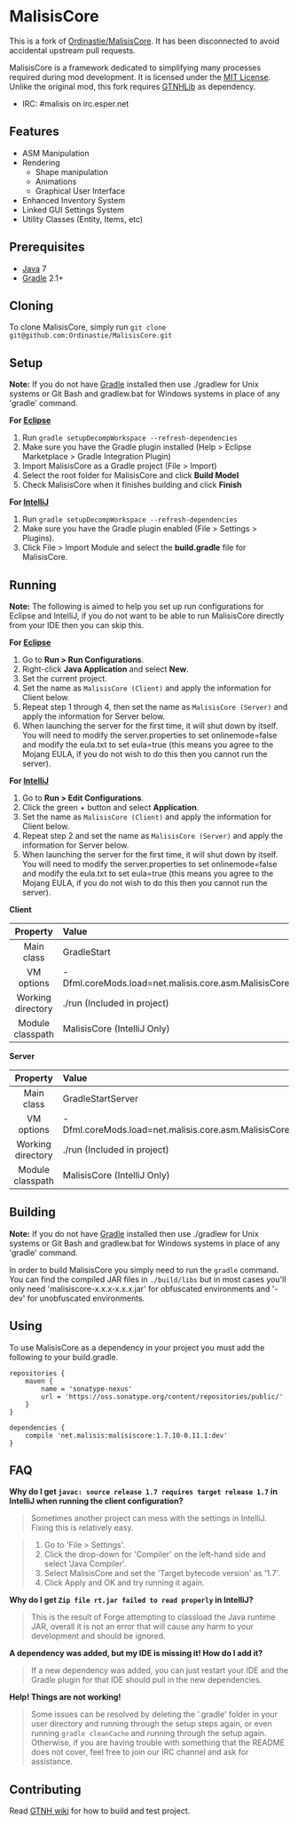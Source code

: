 MalisisCore
=============
This is a fork of [Ordinastie/MalisisCore](https://github.com/Ordinastie/MalisisCore/tree/1.7). It has been disconnected to avoid accidental upstream pull requests.

MalisisCore is a framework dedicated to simplifying many processes required during mod development. It is licensed under the [MIT License](http://www.tldrlegal.com/license/mit-license).
Unlike the original mod, this fork requires [GTNHLib](https://github.com/GTNewHorizons/GTNHLib) as dependency.

* IRC: #malisis on irc.esper.net

## Features
* ASM Manipulation
* Rendering
  * Shape manipulation
  * Animations
  * Graphical User Interface
* Enhanced Inventory System
* Linked GUI Settings System
* Utility Classes (Entity, Items, etc)

## Prerequisites
* [Java] 7
* [Gradle] 2.1+

## Cloning
To clone MalisisCore, simply run `git clone git@github.com:Ordinastie/MalisisCore.git`

## Setup
__Note:__ If you do not have [Gradle] installed then use ./gradlew for Unix systems or Git Bash and gradlew.bat for Windows systems in place of any 'gradle' command.

__For [Eclipse]__
  1. Run `gradle setupDecompWorkspace --refresh-dependencies`
  2. Make sure you have the Gradle plugin installed (Help > Eclipse Marketplace > Gradle Integration Plugin)
  3. Import MalisisCore as a Gradle project (File > Import)
  4. Select the root folder for MalisisCore  and click **Build Model**
  5. Check MalisisCore when it finishes building and click **Finish**

__For [IntelliJ]__
  1. Run `gradle setupDecompWorkspace --refresh-dependencies`
  2. Make sure you have the Gradle plugin enabled (File > Settings > Plugins).
  3. Click File > Import Module and select the **build.gradle** file for MalisisCore.

## Running
__Note:__ The following is aimed to help you set up run configurations for Eclipse and IntelliJ, if you do not want to be able to run MalisisCore  directly from your IDE then you can skip this.

__For [Eclipse]__
  1. Go to **Run > Run Configurations**.
  2. Right-click **Java Application** and select **New**.
  3. Set the current project.
  4. Set the name as `MalisisCore (Client)` and apply the information for Client below.
  5. Repeat step 1 through 4, then set the name as `MalisisCore (Server)` and apply the information for Server below.
  6. When launching the server for the first time, it will shut down by itself. You will need to modify the server.properties to set onlinemode=false and modify the eula.txt to set eula=true (this means you agree to the Mojang EULA, if you do not wish to do this then you cannot run the server).


__For [IntelliJ]__
  1. Go to **Run > Edit Configurations**.
  2. Click the green + button and select **Application**.
  3. Set the name as `MalisisCore (Client)` and apply the information for Client below.
  4. Repeat step 2 and set the name as `MalisisCore (Server)` and apply the information for Server below.
  5. When launching the server for the first time, it will shut down by itself. You will need to modify the server.properties to set onlinemode=false and modify the eula.txt to set eula=true (this means you agree to the Mojang EULA, if you do not wish to do this then you cannot run the server).

__Client__

|     Property      | Value                                                      |
|:-----------------:|:-----------------------------------------------------------|
|    Main class     | GradleStart                                                |
|    VM options     | -Dfml.coreMods.load=net.malisis.core.asm.MalisisCorePlugin |
| Working directory | ./run (Included in project)                                |
| Module classpath  | MalisisCore (IntelliJ Only)                                |

__Server__

|     Property      | Value                                                      |
|:-----------------:|:-----------------------------------------------------------|
|    Main class     | GradleStartServer                                          |
|    VM options     | -Dfml.coreMods.load=net.malisis.core.asm.MalisisCorePlugin |
| Working directory | ./run (Included in project)                                |
| Module classpath  | MalisisCore (IntelliJ Only)                                |


## Building
__Note:__ If you do not have [Gradle] installed then use ./gradlew for Unix systems or Git Bash and gradlew.bat for Windows systems in place of any 'gradle' command.

In order to build MalisisCore you simply need to run the `gradle` command. You can find the compiled JAR files in `./build/libs` but in most cases you'll only need 'malisiscore-x.x.x-x.x.x.jar' for obfuscated environments and '-dev' for unobfuscated environments.

## Using
To use MalisisCore as a dependency in your project you must add the following to your build.gradle.

```
repositories {
    maven {
        name = 'sonatype-nexus'
        url = 'https://oss.sonatype.org/content/repositories/public/'
    }
}

dependencies {
    compile 'net.malisis:malisiscore:1.7.10-0.11.1:dev'
}
```

## FAQ
__Why do I get `javac: source release 1.7 requires target release 1.7` in IntelliJ when running the client configuration?__
>Sometimes another project can mess with the settings in IntelliJ. Fixing this is relatively easy.

>1. Go to 'File > Settings'.
>2. Click the drop-down for 'Compiler' on the left-hand side and select 'Java Compiler'.
>3. Select MalisisCore and set the 'Target bytecode version' as '1.7'.
>4. Click Apply and OK and try running it again.

__Why do I get `Zip file rt.jar failed to read properly` in IntelliJ?__
>This is the result of Forge attempting to classload the Java runtime JAR, overall it is not an error that will cause any harm to your development and should be ignored.

__A dependency was added, but my IDE is missing it! How do I add it?__
>If a new dependency was added, you can just restart your IDE and the Gradle plugin for that IDE should pull in the new dependencies.

__Help! Things are not working!__
>Some issues can be resolved by deleting the '.gradle' folder in your user directory and running through the setup steps again, or even running `gradle cleanCache` and running through the setup again. Otherwise, if you are having trouble with something that the README does not cover, feel free to join our IRC channel and ask for assistance.

[Eclipse]: http://www.eclipse.org/
[Gradle]: http://www.gradle.org/
[IntelliJ]: http://www.jetbrains.com/idea/
[Java]: http://java.oracle.com/
[MIT License]: http://www.tldrlegal.com/license/mit-license


## Contributing
Read [GTNH wiki](https://wiki.gtnewhorizons.com/wiki/Development) for how to build and test project.
